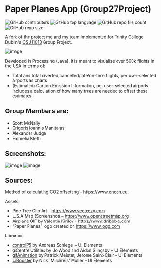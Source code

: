 # Paper Planes App (Group27Project)
![GitHub contributors](https://img.shields.io/github/contributors/ManGregory128/Group27Project)
![GitHub top language](https://img.shields.io/github/languages/top/ManGregory128/Group27Project?color=82afff)
![GitHub repo file count](https://img.shields.io/github/directory-file-count/ManGregory128/Group27Project)
![GitHub repo size](https://img.shields.io/github/repo-size/ManGregory128/Group27Project)

A fork of the project me and my team implemented for Trinity College Dublin's [CSU11013](https://teaching.scss.tcd.ie/module/csu11013-programming-project/) Group Project.

![image](https://github.com/ManGregory128/Group27Project/assets/52697798/3df8c2c4-201b-4578-bb57-69aa84512b82)

Developed in Processing (Java), it is meant to visualise over 500k flights in the USA in terms of:
* Total and total diverted/cancelled/late/on-time flights, per user-selected airports as charts
* (Estimated) Carbon Emission Information, per user-selected airports. Includes a calculation of how many trees are needed to offset these estimates.

## Group Members are:
* Scott McNally 
* Grigoris Ioannis Manitaras
* Alexander Judge
* Emmelia Klefti 

## Screenshots:
![image](https://github.com/ManGregory128/Group27Project/assets/52697798/7bc9a005-0309-4627-8edf-745fc2db19be)
![image](https://github.com/ManGregory128/Group27Project/assets/52697798/ec0da210-2db7-40b7-a64a-4346e1d6602d)

## Sources: 

Method of calculating CO2 offsetting - https://www.encon.eu. 

Assets:
* Pine Tree Clip Art - https://www.vecteezy.com
* U.S.A Map (Screenshot) –  https://www.openstreetmap.org
* Airplane GIF by Valentin Kirilov - https://www.dribbble.com
* “Paper Planes” logo created on https://www.logo.com

Libraries:
* [controlP5](https://www.sojamo.de/libraries/controlP5/) by Andreas Schlegel – UI Elements
* [giCentre Utilities](https://www.gicentre.net/utils) by Jo Wood and Aidan Slingsby – UI Elements
* [gifAnimation](http://extrapixel.github.io/gif-animation/) by Patrick Meister, Jerome Saint-Clair – UI Elements
* [UiBooster](https://milchreis.github.io/uibooster-for-processing/) by Nick 'Milchreis' Müller – UI Elements
